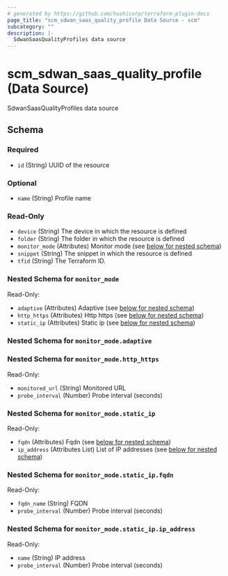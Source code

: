 ```yaml
---
# generated by https://github.com/hashicorp/terraform-plugin-docs
page_title: "scm_sdwan_saas_quality_profile Data Source - scm"
subcategory: ""
description: |-
  SdwanSaasQualityProfiles data source
---
```


# scm_sdwan_saas_quality_profile (Data Source)

SdwanSaasQualityProfiles data source



<!-- schema generated by tfplugindocs -->
## Schema

### Required

- `id` (String) UUID of the resource

### Optional

- `name` (String) Profile name

### Read-Only

- `device` (String) The device in which the resource is defined
- `folder` (String) The folder in which the resource is defined
- `monitor_mode` (Attributes) Monitor mode (see [below for nested schema](#nestedatt--monitor_mode))
- `snippet` (String) The snippet in which the resource is defined
- `tfid` (String) The Terraform ID.

<a id="nestedatt--monitor_mode"></a>
### Nested Schema for `monitor_mode`

Read-Only:

- `adaptive` (Attributes) Adaptive (see [below for nested schema](#nestedatt--monitor_mode--adaptive))
- `http_https` (Attributes) Http https (see [below for nested schema](#nestedatt--monitor_mode--http_https))
- `static_ip` (Attributes) Static ip (see [below for nested schema](#nestedatt--monitor_mode--static_ip))

<a id="nestedatt--monitor_mode--adaptive"></a>
### Nested Schema for `monitor_mode.adaptive`


<a id="nestedatt--monitor_mode--http_https"></a>
### Nested Schema for `monitor_mode.http_https`

Read-Only:

- `monitored_url` (String) Monitored URL
- `probe_interval` (Number) Probe interval (seconds)


<a id="nestedatt--monitor_mode--static_ip"></a>
### Nested Schema for `monitor_mode.static_ip`

Read-Only:

- `fqdn` (Attributes) Fqdn (see [below for nested schema](#nestedatt--monitor_mode--static_ip--fqdn))
- `ip_address` (Attributes List) List of IP addresses (see [below for nested schema](#nestedatt--monitor_mode--static_ip--ip_address))

<a id="nestedatt--monitor_mode--static_ip--fqdn"></a>
### Nested Schema for `monitor_mode.static_ip.fqdn`

Read-Only:

- `fqdn_name` (String) FQDN
- `probe_interval` (Number) Probe interval (seconds)


<a id="nestedatt--monitor_mode--static_ip--ip_address"></a>
### Nested Schema for `monitor_mode.static_ip.ip_address`

Read-Only:

- `name` (String) IP address
- `probe_interval` (Number) Probe interval (seconds)
